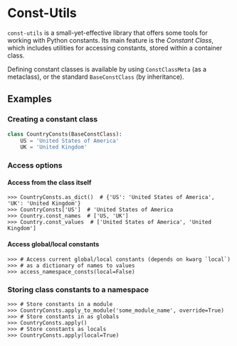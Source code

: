 # Const-Utils

`const-utils` is a small-yet-effective library that offers some
tools for working with Python constants. Its main feature is
the *Constant Class*, which includes utilities for accessing
constants, stored within a container class.

Defining constant classes is available by using `ConstClassMeta`
(as a metaclass), or the standard `BaseConstClass` (by inheritance).

## Examples
### Creating a constant class
```python
class CountryConsts(BaseConstClass):
    US = 'United States of America'
    UK = 'United Kingdom'
```

### Access options
#### Access from the class itself
```
>>> CountryConsts.as_dict()  # {'US': 'United States of America', 'UK': 'United Kingdom'}
>>> CountryConsts['US']  # 'United States of America
>>> Country.const_names  # ['US, 'UK']
>>> Country.const_values  # ['United States of America', 'United Kingdom']
```

#### Access global/local constants
```
>>> # Access current global/local constants (depends on kwarg `local`)
>>> # as a dictionary of names to values
>>> access_namespace_consts(local=False)
```

### Storing class constants to a namespace
```
>>> # Store constants in a module
>>> CountryConsts.apply_to_module('some_module_name', override=True)
>>> # Store constants in as globals
>>> CountryConsts.apply()
>>> # Store constants as locals
>>> CountryConsts.apply(local=True)
```